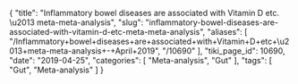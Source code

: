 {
    "title": "Inflammatory bowel diseases are associated with Vitamin D etc. \u2013 meta-meta-analysis",
    "slug": "inflammatory-bowel-diseases-are-associated-with-vitamin-d-etc-meta-meta-analysis",
    "aliases": [
        "/Inflammatory+bowel+diseases+are+associated+with+Vitamin+D+etc+\u2013+meta-meta-analysis+-+April+2019",
        "/10690"
    ],
    "tiki_page_id": 10690,
    "date": "2019-04-25",
    "categories": [
        "Meta-analysis",
        "Gut"
    ],
    "tags": [
        "Gut",
        "Meta-analysis"
    ]
}